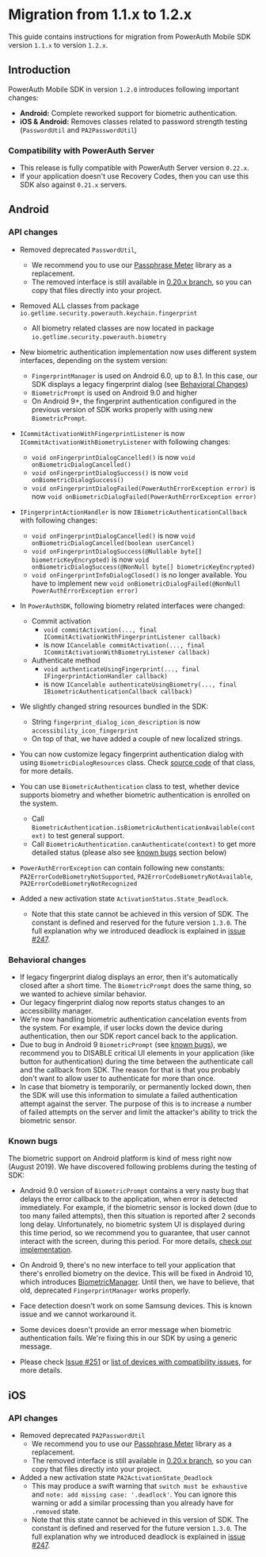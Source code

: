 # Migration from 1.1.x to 1.2.x

This guide contains instructions for migration from PowerAuth Mobile SDK version `1.1.x` to version `1.2.x`.

## Introduction

PowerAuth Mobile SDK in version `1.2.0` introduces following important changes: 

- **Android:** Complete reworked support for biometric authentication.
- **iOS & Android:** Removes classes related to password strength testing (`PasswordUtil` and `PA2PasswordUtil`)

### Compatibility with PowerAuth Server

- This release is fully compatible with PowerAuth Server version `0.22.x`.
- If your application doesn't use Recovery Codes, then you can use this SDK also against `0.21.x` servers.

## Android

### API changes

- Removed deprecated `PasswordUtil`, 
  - We recommend you to use our [Passphrase Meter](https://github.com/wultra/passphrase-meter) library as a replacement.
  - The removed interface is still available in [0.20.x branch](https://github.com/wultra/powerauth-mobile-sdk/tree/release/0.20.x/proj-android/PowerAuthLibrary/src/main/java/io/getlime/security/powerauth/util/password), so you can copy that files directly into your project.

- Removed ALL classes from package `io.getlime.security.powerauth.keychain.fingerprint`
  - All biometry related classes are now located in package `io.getlime.security.powerauth.biometry`

- New biometric authentication implementation now uses different system interfaces, depending on the system version:
  - `FingerprintManager` is used on Android 6.0, up to 8.1. In this case, our SDK displays a legacy fingerprint dialog (see [Behavioral Changes](#behavioral-changes))
  - `BiometricPrompt` is used on Android 9.0 and higher
  - On Android 9+, the fingerprint authentication configured in the previous version of SDK works properly with using new `BiometricPrompt`.

- `ICommitActivationWithFingerprintListener` is now `ICommitActivationWithBiometryListener` with following changes:
  - `void onFingerprintDialogCancelled()` is now `void onBiometricDialogCancelled()`
  - `void onFingerprintDialogSuccess()` is now `void onBiometricDialogSuccess()`
  - `void onFingerprintDialogFailed(PowerAuthErrorException error)` is now `void onBiometricDialogFailed(PowerAuthErrorException error)`
  
- `IFingerprintActionHandler` is now `IBiometricAuthenticationCallback` with following changes:
  - `void onFingerprintDialogCancelled()` is now `void onBiometricDialogCancelled(boolean userCancel)`
  - `void onFingerprintDialogSuccess(@Nullable byte[] biometricKeyEncrypted)` is now `void onBiometricDialogSuccess(@NonNull byte[] biometricKeyEncrypted)`
  - `void onFingerprintInfoDialogClosed()` is no longer available. You have to implement new `void onBiometricDialogFailed(@NonNull PowerAuthErrorException error)`
  
- In `PowerAuthSDK`, following biometry related interfaces were changed:
  - Commit activation 
    - `void commitActivation(..., final ICommitActivationWithFingerprintListener callback)` 
    - is now `ICancelable commitActivation(..., final ICommitActivationWithBiometryListener callback)`
  - Authenticate method 
    - `void authenticateUsingFingerprint(..., final IFingerprintActionHandler callback)` 
    - is now `ICancelable authenticateUsingBiometry(..., final IBiometricAuthenticationCallback callback)`

- We slightly changed string resources bundled in the SDK:
  - String `fingerprint_dialog_icon_description` is now `accessibility_icon_fingerprint`
  - On top of that, we have added a couple of new localized strings.

- You can now customize legacy fingerprint authentication dialog with using `BiometricDialogResources` class. Check [source code](../proj-android/PowerAuthLibrary/src/main/java/io/getlime/security/powerauth/biometry/BiometricDialogResources.java#L29) of that class, for more details.

- You can use `BiometricAuthentication` class to test, whether device supports biometry and whether biometric authentication is enrolled on the system.
  - Call `BiometricAuthentication.isBiometricAuthenticationAvailable(context)` to test general support.
  - Call `BiometricAuthentication.canAuthenticate(context)` to get more detailed status (please also see [known bugs](#known-bugs) section below)
  
- `PowerAuthErrorException` can contain following new constants: `PA2ErrorCodeBiometryNotSupported`, `PA2ErrorCodeBiometryNotAvailable`, `PA2ErrorCodeBiometryNotRecognized`

- Added a new activation state `ActivationStatus.State_Deadlock`.
  - Note that this state cannot be achieved in this version of SDK. The constant is defined and reserved for the future version `1.3.0`. The full explanation why we introduced deadlock is explained in [issue #247](https://github.com/wultra/powerauth-mobile-sdk/issues/247).

### Behavioral changes

- If legacy fingerprint dialog displays an error, then it's automatically closed after a short time. The `BiometricPrompt` does the same thing, so we wanted to achieve similar behavior.
- Our legacy fingerprint dialog now reports status changes to an accessibility manager. 
- We're now handling biometric authentication cancelation events from the system. For example, if user locks down the device during  authentication, then our SDK report cancel back to the application. 
- Due to bug in Android 9 `BiometricPrompt` (see [known bugs](#known-bugs)), we recommend you to DISABLE critical UI elements in your application (like button for authentication) during the time between the authenticate call and the callback from SDK. The reason for that is that you probably don't want to allow user to authenticate for more than once.
- In case that biometry is temporarily, or permanently locked down, then the SDK will use this information to simulate a failed authentication attempt against the server. The purpose of this is to increase a number of failed attempts on the server and limit the attacker's ability to trick the biometric sensor.
 

### Known bugs

The biometric support on Android platform is kind of mess right now (August 2019). We have discovered following problems during the testing of SDK:

- Android 9.0 version of `BiometricPrompt` contains a very nasty bug that delays the error callback to the application, when error is detected immediately. For example, if the biometric sensor is locked down (due to too many failed attempts), then this situation is reported after 2 seconds long delay. Unfortunately, no biometric system UI is displayed during this time period, so we recommend you to guarantee, that user cannot interact with the screen, during this period. For more details, [check our implementation](../proj-android/PowerAuthLibrary/src/main/java/io/getlime/security/powerauth/biometry/impl/BiometricAuthenticator.java#L298).

- On Android 9, there's no new interface to tell your application that there's enrolled biometry on the device. This will be fixed in Android 10, which introduces [BiometricManager](https://developer.android.com/reference/android/hardware/biometrics/BiometricManager). Until then, we have to believe, that old, deprecated `FingerprintManager` works properly.

- Face detection doesn't work on some Samsung devices. This is known issue and we cannot workaround it.

- Some devices doesn't provide an error message when biometric authentication fails. We're fixing this in our SDK by using a generic message.

- Please check [Issue #251](https://github.com/wultra/powerauth-mobile-sdk/issues/251) or [list of devices with compatibility issues](https://docs.google.com/spreadsheets/d/1NYEv4z-6-r5IXV7ktG5l6QJhd6PU4FmwSkrv_503la0/edit#gid=0), for more details.

## iOS

### API changes

- Removed deprecated `PA2PasswordUtil`
  - We recommend you to use our [Passphrase Meter](https://github.com/wultra/passphrase-meter) library as a replacement.
  - The removed interface is still available in [0.20.x branch](https://github.com/wultra/powerauth-mobile-sdk/tree/release/0.20.x/proj-xcode/Classes/util), so you can copy that files directly into your project.
- Added a new activation state `PA2ActivationState_Deadlock`
  - This may produce a swift warning that `switch must be exhaustive` and `note: add missing case: '.deadlock'`. You can ignore this warning or add a similar processing than you already have for `.removed` state.
  - Note that this state cannot be achieved in this version of SDK. The constant is defined and reserved for the future version `1.3.0`. The full explanation why we introduced deadlock is explained in [issue #247](https://github.com/wultra/powerauth-mobile-sdk/issues/247).
